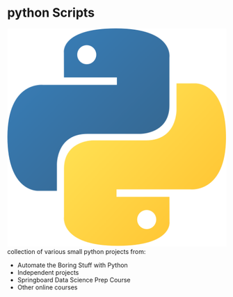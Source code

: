 # python Scripts 
![Python Logo](images/python.png)     
collection of various small python projects from:
- Automate the Boring Stuff with Python
- Independent projects
- Springboard Data Science Prep Course
- Other online courses

